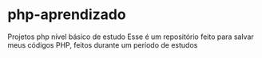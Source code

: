 # php-aprendizado
Projetos php nível básico de estudo
Esse é um repositório feito para salvar meus códigos PHP, feitos durante um período de estudos
